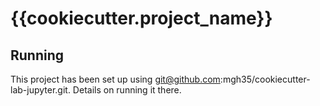 # {{cookiecutter.project_name}}



## Running

This project has been set up using git@github.com:mgh35/cookiecutter-lab-jupyter.git. Details on running it there.